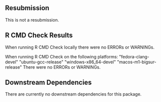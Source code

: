 ## Resubmission
This is not a resubmission.

## R CMD Check Results
When running R CMD Check locally there were no ERRORs or WARNINGs.

When running R CMD Check on the following platforms:
"fedora-clang-devel"
"ubuntu-gcc-release"
"windows-x86_64-devel"
"macos-m1-bigsur-release"
There were no ERRORs or WARNINGs.

## Downstream Dependencies
There are currently no downstream dependencies for this package.
